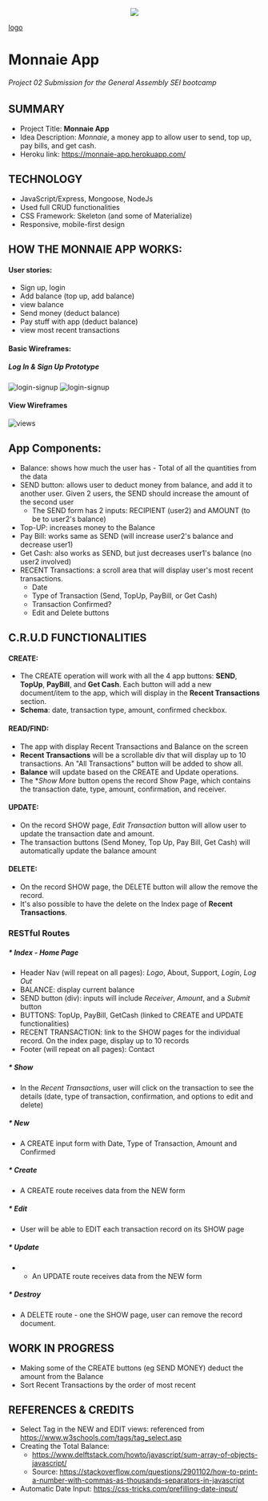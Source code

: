 <p align="center">
   <img src="https://i.imgur.com/VPyR8v3.png"/>
</p>

[logo](https://i.imgur.com/VPyR8v3.png)
# Monnaie App
###### Project 02 Submission for the General Assembly SEI bootcamp

## SUMMARY
* Project Title: **Monnaie App**
* Idea Description: _Monnaie_, a money app to allow user to send, top up, pay bills, and get cash.
* Heroku link: https://monnaie-app.herokuapp.com/

## TECHNOLOGY
* JavaScript/Express, Mongoose, NodeJs
* Used full CRUD functionalities
* CSS Framework: Skeleton (and some of Materialize)
* Responsive, mobile-first design

## HOW THE MONNAIE APP WORKS:

#### User stories:
* Sign up, login
* Add balance (top up, add balance)
* view balance
* Send money (deduct balance)
* Pay stuff with app (deduct balance)
* view most recent transactions

#### Basic Wireframes:
##### Log In & Sign Up Prototype
![login-signup](https://i.imgur.com/GCamltO.png)
![login-signup](https://i.imgur.com/AxWdan9.png)

#### View Wireframes
![views](https://i.imgur.com/mIcBTyN.png)

## App Components:
* Balance: shows how much the user has - Total of all the quantities from the data
* SEND button: allows user to deduct money from balance, and add it to another user. Given 2 users, the SEND should increase the amount of the second user
  * The SEND form has 2 inputs: RECIPIENT (user2) and AMOUNT (to be to user2's balance)
* Top-UP: increases money to the Balance
* Pay Bill: works same as SEND (will increase user2's balance and decrease user1)
* Get Cash: also works as SEND, but just decreases user1's balance (no user2 involved)
* RECENT Transactions: a scroll area that will display user's most recent transactions.
  * Date
  * Type of Transaction (Send, TopUp, PayBill, or Get Cash)
  * Transaction Confirmed?
  * Edit and Delete buttons

## C.R.U.D FUNCTIONALITIES

#### CREATE:
  * The CREATE operation will work with all the 4 app buttons: **SEND**, **TopUp**, **PayBill**, and **Get Cash**. Each button will add a new document/item to the app, which will display in the **Recent Transactions** section.
  * **Schema**: date, transaction type, amount, confirmed checkbox.

#### READ/FIND:
  * The app with display Recent Transactions and Balance on the screen
  * **Recent Transactions** will be a scrollable div that will  display up to 10 transactions. An "All Transactions" button will be added to show all.
  * **Balance** will update based on the CREATE and Update operations.
  * The **Show More* button opens the record Show Page, which contains the transaction date, type, amount, confirmation, and receiver.

#### UPDATE:
* On the record SHOW page, _Edit Transaction_ button will allow user to update the transaction date and amount.
* The transaction buttons (Send Money, Top Up, Pay Bill, Get Cash) will automatically update the balance amount

#### DELETE:
* On the record SHOW page, the DELETE button will allow the remove the record.
* It's also possible to have the delete on the Index page of **Recent Transactions**.

### RESTful Routes

##### * Index - Home Page
* Header Nav (will repeat on all pages): _Logo_, About, Support, _Login_, _Log Out_
* BALANCE: display current balance
* SEND button (div): inputs will include _Receiver_, _Amount_, and a _Submit_ button
* BUTTONS: TopUp, PayBill, GetCash (linked to CREATE and UPDATE functionalities)
* RECENT TRANSACTION: link to the SHOW pages for the individual record. On the index page, display up to 10 records
* Footer (will repeat on all pages): Contact

##### * Show
  * In the _Recent Transactions_, user will click on the transaction to see the details (date, type of transaction, confirmation, and options to edit and delete)

##### * New
  * A CREATE input form with Date, Type of Transaction, Amount and Confirmed

##### * Create
  * A CREATE route receives data from the NEW form

##### * Edit
  * User will be able to EDIT each transaction record on its SHOW page

##### * Update
  * * An UPDATE route receives data from the NEW form

##### * Destroy
  * A DELETE route - one the SHOW page, user can remove the record document.

## WORK IN PROGRESS
* Making some of the CREATE buttons (eg SEND MONEY) deduct the amount from the Balance
* Sort Recent Transactions by the order of most recent


## REFERENCES & CREDITS

* Select Tag in the NEW and EDIT views: referenced from https://www.w3schools.com/tags/tag_select.asp
* Creating the Total Balance:
  * https://www.delftstack.com/howto/javascript/sum-array-of-objects-javascript/
  * Source: https://stackoverflow.com/questions/2901102/how-to-print-a-number-with-commas-as-thousands-separators-in-javascript
*   Automatic Date Input: https://css-tricks.com/prefilling-date-input/


<!-- ## Tentative Schedule:

#### October 20:
* Complete project idea and Wireframes (DONE)
* Complete initial setup of the CRUD app, following REST approach (DONE)
* Initial deployment on Heroku (DONE)
* Resubmit W06D02 completed HW (DONE)
* Resubmit W05D03 completed HW (DONE)

#### October 21-22:  MVP ready
* Set up app components: data/models (with some seed data), controllers, basic views (index, new, edit, show),styles (i'm using Skeleton)
* JS / backend - work on CRUD and REST routes
* Complete CRUD and REST routes (if needed)
* Mathematical operations working:
  * BALANCE button,
  * increments,
  * deductions
* Heroku deployment works without any issues



#### October 23 -24:
* Responsive Design - basic setup
* * Adopt responsive design to the app (my goal is for the app to be used on the mobile primarily)
* App CSS
* Add additional features

### -->
